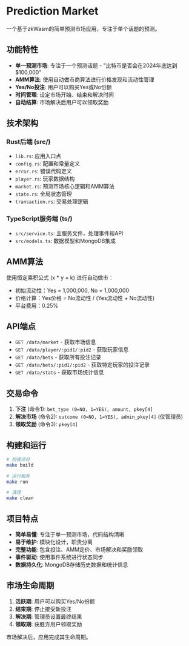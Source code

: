 # Prediction Market

一个基于zkWasm的简单预测市场应用，专注于单个话题的预测。

## 功能特性

- **单一预测市场**: 专注于一个预测话题 - "比特币是否会在2024年底达到$100,000"
- **AMM算法**: 使用自动做市商算法进行价格发现和流动性管理
- **Yes/No投注**: 用户可以购买Yes或No份额
- **时间管理**: 设定市场开始、结束和解决时间
- **自动结算**: 市场解决后用户可以领取奖励

## 技术架构

### Rust后端 (src/)
- `lib.rs`: 应用入口点
- `config.rs`: 配置和常量定义
- `error.rs`: 错误代码定义
- `player.rs`: 玩家数据结构
- `market.rs`: 预测市场核心逻辑和AMM算法
- `state.rs`: 全局状态管理
- `transaction.rs`: 交易处理逻辑

### TypeScript服务端 (ts/)
- `src/service.ts`: 主服务文件，处理事件和API
- `src/models.ts`: 数据模型和MongoDB集成

## AMM算法

使用恒定乘积公式 (x * y = k) 进行自动做市：
- 初始流动性：Yes = 1,000,000, No = 1,000,000
- 价格计算：Yes价格 = No流动性 / (Yes流动性 + No流动性)
- 平台费用：0.25%

## API端点

- `GET /data/market` - 获取市场信息
- `GET /data/player/:pid1/:pid2` - 获取玩家信息
- `GET /data/bets` - 获取所有投注记录
- `GET /data/bets/:pid1/:pid2` - 获取特定玩家的投注记录
- `GET /data/stats` - 获取市场统计信息

## 交易命令

1. **下注** (命令1): `bet_type (0=NO, 1=YES), amount, pkey[4]`
2. **解决市场** (命令2): `outcome (0=NO, 1=YES), admin_pkey[4]` (仅管理员)
3. **领取奖励** (命令3): `pkey[4]`

## 构建和运行

```bash
# 构建项目
make build

# 运行服务
make run

# 清理
make clean
```

## 项目特点

- **简单易懂**: 专注于单一预测市场，代码结构清晰
- **易于维护**: 模块化设计，职责分离
- **完整功能**: 包含投注、AMM定价、市场解决和奖励领取
- **事件驱动**: 使用事件系统进行状态同步
- **数据持久化**: MongoDB存储历史数据和统计信息

## 市场生命周期

1. **活跃期**: 用户可以购买Yes/No份额
2. **结束期**: 停止接受新投注
3. **解决期**: 管理员设置最终结果
4. **领取期**: 获胜方用户领取奖励

市场解决后，应用完成其生命周期。 